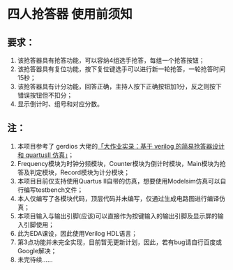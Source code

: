 # 四人抢答器 使用前须知
## 要求：
1. 该抢答器具有抢答功能，可以容纳4组选手抢答，每组一个抢答按钮；
2. 该抢答器具有复位功能，按下复位键选手可以进行新一轮抢答，一轮抢答时间15秒；
3. 该抢答器具有计分功能，回答正确，主持人按下正确按钮加1分，反之则按下错误按钮但不扣分；
4. 显示倒计时、组号和对应分数。
## 注：
1. 本项目参考了 gerdios 大佬的[「大作业实录：基于 verilog 的简易抢答器设计和 quartusII 仿真」](https://blog.csdn.net/gerdios/article/details/110501838?spm=1001.2014.3001.5506)；
2. Frequency模块为时钟分频模块，Counter模块为倒计时模块，Main模块为抢答及判定模块，Record模块为计分模块；
3. 本项目目前仅支持使用Quartus II自带的仿真，想要使用Modelsim仿真可以自行编写testbench文件；
4. 本人仅编写了各模块代码，顶层代码并未编写，仅通过生成电路图进行编译仿真；
5. 本项目输入与输出引脚(应该)可以直接作为按键输入的输出引脚及显示屏的输入引脚使用；
6. 此为EDA课设，因此使用Verilog HDL语言；
7. 第3点功能并未完全实现，目前暂无更新计划，因此，若有bug请自行百度或Google解决；
8. 未完待续……
